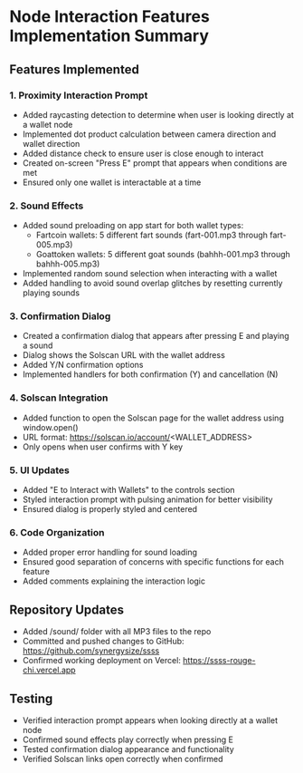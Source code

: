 # Node Interaction Features Implementation Summary

## Features Implemented

### 1. Proximity Interaction Prompt
- Added raycasting detection to determine when user is looking directly at a wallet node
- Implemented dot product calculation between camera direction and wallet direction
- Added distance check to ensure user is close enough to interact
- Created on-screen "Press E" prompt that appears when conditions are met
- Ensured only one wallet is interactable at a time

### 2. Sound Effects
- Added sound preloading on app start for both wallet types:
  - Fartcoin wallets: 5 different fart sounds (fart-001.mp3 through fart-005.mp3)
  - Goattoken wallets: 5 different goat sounds (bahhh-001.mp3 through bahhh-005.mp3)
- Implemented random sound selection when interacting with a wallet
- Added handling to avoid sound overlap glitches by resetting currently playing sounds

### 3. Confirmation Dialog
- Created a confirmation dialog that appears after pressing E and playing a sound
- Dialog shows the Solscan URL with the wallet address
- Added Y/N confirmation options
- Implemented handlers for both confirmation (Y) and cancellation (N)

### 4. Solscan Integration
- Added function to open the Solscan page for the wallet address using window.open()
- URL format: https://solscan.io/account/<WALLET_ADDRESS>
- Only opens when user confirms with Y key

### 5. UI Updates
- Added "E to Interact with Wallets" to the controls section
- Styled interaction prompt with pulsing animation for better visibility
- Ensured dialog is properly styled and centered

### 6. Code Organization
- Added proper error handling for sound loading
- Ensured good separation of concerns with specific functions for each feature
- Added comments explaining the interaction logic

## Repository Updates
- Added /sound/ folder with all MP3 files to the repo
- Committed and pushed changes to GitHub: https://github.com/synergysize/ssss
- Confirmed working deployment on Vercel: https://ssss-rouge-chi.vercel.app

## Testing
- Verified interaction prompt appears when looking directly at a wallet node
- Confirmed sound effects play correctly when pressing E
- Tested confirmation dialog appearance and functionality
- Verified Solscan links open correctly when confirmed